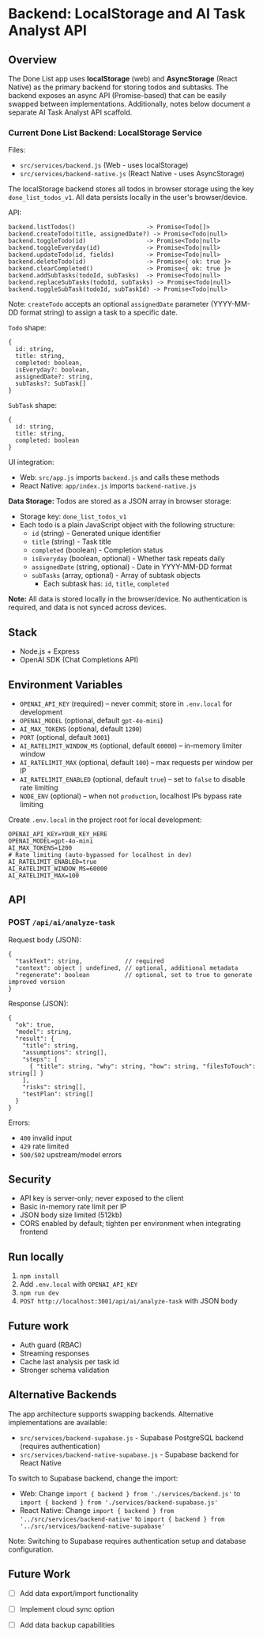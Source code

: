 # Backend: LocalStorage and AI Task Analyst API

## Overview
The Done List app uses **localStorage** (web) and **AsyncStorage** (React Native) as the primary backend for storing todos and subtasks. The backend exposes an async API (Promise-based) that can be easily swapped between implementations. Additionally, notes below document a separate AI Task Analyst API scaffold.

### Current Done List Backend: LocalStorage Service
Files: 
- `src/services/backend.js` (Web - uses localStorage)
- `src/services/backend-native.js` (React Native - uses AsyncStorage)

The localStorage backend stores all todos in browser storage using the key `done_list_todos_v1`. All data persists locally in the user's browser/device.

API:
```
backend.listTodos()                    -> Promise<Todo[]>
backend.createTodo(title, assignedDate?) -> Promise<Todo|null>
backend.toggleTodo(id)                 -> Promise<Todo|null>
backend.toggleEveryday(id)             -> Promise<Todo|null>
backend.updateTodo(id, fields)         -> Promise<Todo|null>
backend.deleteTodo(id)                 -> Promise<{ ok: true }>
backend.clearCompleted()               -> Promise<{ ok: true }>
backend.addSubTasks(todoId, subTasks)  -> Promise<Todo|null>
backend.replaceSubTasks(todoId, subTasks) -> Promise<Todo|null>
backend.toggleSubTask(todoId, subTaskId) -> Promise<Todo|null>
```

Note: `createTodo` accepts an optional `assignedDate` parameter (YYYY-MM-DD format string) to assign a task to a specific date.

`Todo` shape:
```
{ 
  id: string, 
  title: string, 
  completed: boolean,
  isEveryday?: boolean,
  assignedDate?: string,
  subTasks?: SubTask[]
}
```

`SubTask` shape:
```
{ 
  id: string, 
  title: string, 
  completed: boolean 
}
```

UI integration: 
- Web: `src/app.js` imports `backend.js` and calls these methods
- React Native: `app/index.js` imports `backend-native.js`

**Data Storage:**
Todos are stored as a JSON array in browser storage:
- Storage key: `done_list_todos_v1`
- Each todo is a plain JavaScript object with the following structure:
  - `id` (string) - Generated unique identifier
  - `title` (string) - Task title
  - `completed` (boolean) - Completion status
  - `isEveryday` (boolean, optional) - Whether task repeats daily
  - `assignedDate` (string, optional) - Date in YYYY-MM-DD format
  - `subTasks` (array, optional) - Array of subtask objects
    - Each subtask has: `id`, `title`, `completed`

**Note:** All data is stored locally in the browser/device. No authentication is required, and data is not synced across devices.

## Stack
- Node.js + Express
- OpenAI SDK (Chat Completions API)

## Environment Variables
- `OPENAI_API_KEY` (required) – never commit; store in `.env.local` for development
- `OPENAI_MODEL` (optional, default `gpt-4o-mini`)
- `AI_MAX_TOKENS` (optional, default `1200`)
- `PORT` (optional, default `3001`)
 - `AI_RATELIMIT_WINDOW_MS` (optional, default `60000`) – in-memory limiter window
 - `AI_RATELIMIT_MAX` (optional, default `100`) – max requests per window per IP
 - `AI_RATELIMIT_ENABLED` (optional, default `true`) – set to `false` to disable rate limiting
 - `NODE_ENV` (optional) – when not `production`, localhost IPs bypass rate limiting

Create `.env.local` in the project root for local development:

```
OPENAI_API_KEY=YOUR_KEY_HERE
OPENAI_MODEL=gpt-4o-mini
AI_MAX_TOKENS=1200
# Rate limiting (auto-bypassed for localhost in dev)
AI_RATELIMIT_ENABLED=true
AI_RATELIMIT_WINDOW_MS=60000
AI_RATELIMIT_MAX=100
```

## API
### POST `/api/ai/analyze-task`
Request body (JSON):
```
{
  "taskText": string,            // required
  "context": object | undefined, // optional, additional metadata
  "regenerate": boolean          // optional, set to true to generate improved version
}
```

Response (JSON):
```
{
  "ok": true,
  "model": string,
  "result": {
    "title": string,
    "assumptions": string[],
    "steps": [
      { "title": string, "why": string, "how": string, "filesToTouch": string[] }
    ],
    "risks": string[],
    "testPlan": string[]
  }
}
```

Errors:
- `400` invalid input
- `429` rate limited
- `500/502` upstream/model errors

## Security
- API key is server-only; never exposed to the client
- Basic in-memory rate limit per IP
- JSON body size limited (512kb)
- CORS enabled by default; tighten per environment when integrating frontend

## Run locally
1. `npm install`
2. Add `.env.local` with `OPENAI_API_KEY`
3. `npm run dev`
4. `POST http://localhost:3001/api/ai/analyze-task` with JSON body

## Future work
- Auth guard (RBAC)
- Streaming responses
- Cache last analysis per task id
- Stronger schema validation

## Alternative Backends

The app architecture supports swapping backends. Alternative implementations are available:
- `src/services/backend-supabase.js` - Supabase PostgreSQL backend (requires authentication)
- `src/services/backend-native-supabase.js` - Supabase backend for React Native

To switch to Supabase backend, change the import:
- Web: Change `import { backend } from './services/backend.js'` to `import { backend } from './services/backend-supabase.js'`
- React Native: Change `import { backend } from '../src/services/backend-native'` to `import { backend } from '../src/services/backend-native-supabase'`

Note: Switching to Supabase requires authentication setup and database configuration.

## Future Work
- [ ] Add data export/import functionality
- [ ] Implement cloud sync option
- [ ] Add data backup capabilities



